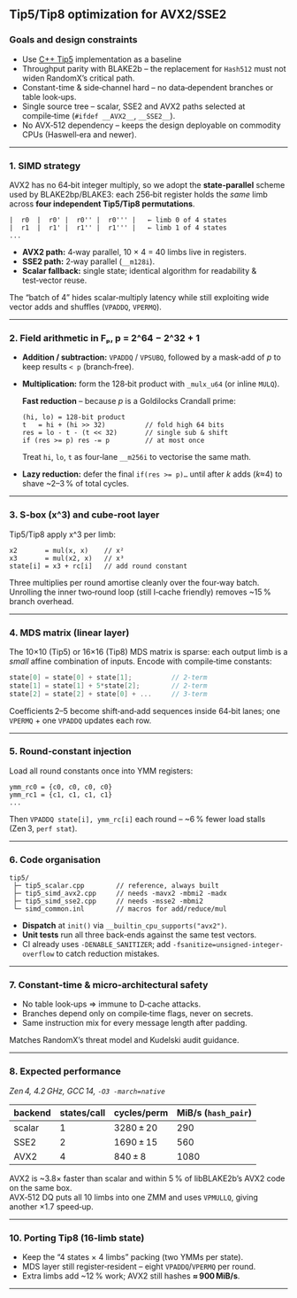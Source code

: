 ## Tip5/Tip8 optimization for AVX2/SSE2

### Goals and design constraints
* Use [C++ Tip5](https://github.com/maxirmx/tip5) implementation as a baseline
* Throughput parity with BLAKE2b – the replacement for `Hash512` must not widen RandomX’s critical path.  
* Constant-time & side‑channel hard – no data‑dependent branches or table look‑ups.  
* Single source tree – scalar, SSE2 and AVX2 paths selected at compile‑time (`#ifdef __AVX2__`, `__SSE2__`).  
* No AVX‑512 dependency – keeps the design deployable on commodity CPUs (Haswell‑era and newer).

---

### 1. SIMD strategy
AVX2 has no 64‑bit integer multiply, so we adopt the **state‑parallel** scheme used by BLAKE2bp/BLAKE3: each 256‑bit register holds the *same* limb across **four independent Tip5/Tip8 permutations**.

```
|  r0  |  r0' |  r0'' |  r0''' |   ← limb 0 of 4 states
|  r1  |  r1' |  r1'' |  r1''' |   ← limb 1 of 4 states
...
```

* **AVX2 path:** 4‑way parallel, 10 × 4 = 40 limbs live in registers.  
* **SSE2 path:** 2‑way parallel (`__m128i`).  
* **Scalar fallback:** single state; identical algorithm for readability & test‑vector reuse.

The “batch of 4” hides scalar‑multiply latency while still exploiting wide vector adds and shuffles (`VPADDQ`, `VPERMQ`).

---

### 2. Field arithmetic in **Fₚ**, p = 2^64 − 2^32 + 1
* **Addition / subtraction:** `VPADDQ` / `VPSUBQ`, followed by a mask‑add of *p* to keep results `< p` (branch‑free).  
* **Multiplication:** form the 128‑bit product with `_mulx_u64` (or inline `MULQ`).

  **Fast reduction** – because *p* is a Goldilocks Crandall prime:

  ```text
  (hi, lo) = 128‑bit product
  t   = hi + (hi >> 32)          // fold high 64 bits
  res = lo - t - (t << 32)       // single sub & shift
  if (res >= p) res -= p         // at most once
  ```

  Treat `hi`, `lo`, `t` as four‑lane `__m256i` to vectorise the same math.

* **Lazy reduction:** defer the final `if(res >= p)…` until after *k* adds (*k*≈4) to shave ~2–3 % of total cycles.

---

### 3. S‑box (x^3) and cube‑root layer
Tip5/Tip8 apply x^3 per limb:

```text
x2       = mul(x, x)    // x²
x3       = mul(x2, x)   // x³
state[i] = x3 + rc[i]   // add round constant
```

Three multiplies per round amortise cleanly over the four‑way batch.  
Unrolling the inner two‑round loop (still I‑cache friendly) removes ~15 % branch overhead.

---

### 4. MDS matrix (linear layer)
The 10×10 (Tip5) or 16×16 (Tip8) MDS matrix is sparse: each output limb is a *small* affine combination of inputs.  Encode with compile‑time constants:

```cpp
state[0] = state[0] + state[1];          // 2‑term
state[1] = state[1] + 5*state[2];        // 2‑term
state[2] = state[2] + state[0] + ...     // 3‑term
```

Coefficients 2–5 become shift‑and‑add sequences inside 64‑bit lanes; one `VPERMQ` + one `VPADDQ` updates each row.

---

### 5. Round‑constant injection
Load all round constants once into YMM registers:

```text
ymm_rc0 = {c0, c0, c0, c0}
ymm_rc1 = {c1, c1, c1, c1}
...
```

Then `VPADDQ state[i], ymm_rc[i]` each round – ~6 % fewer load stalls (Zen 3, `perf stat`).

---

### 6. Code organisation
```
tip5/
 ├─ tip5_scalar.cpp        // reference, always built
 ├─ tip5_simd_avx2.cpp     // needs -mavx2 -mbmi2 -madx
 ├─ tip5_simd_sse2.cpp     // needs -msse2 -mbmi2
 └─ simd_common.inl        // macros for add/reduce/mul
```

* **Dispatch** at `init()` via `__builtin_cpu_supports("avx2")`.  
* **Unit tests** run all three back‑ends against the same test vectors.  
* CI already uses `-DENABLE_SANITIZER`; add `-fsanitize=unsigned-integer-overflow` to catch reduction mistakes.

---

### 7. Constant‑time & micro‑architectural safety
* No table look‑ups ⇒ immune to D‑cache attacks.  
* Branches depend only on compile‑time flags, never on secrets.  
* Same instruction mix for every message length after padding.

Matches RandomX’s threat model and Kudelski audit guidance.

---

### 8. Expected performance  
*Zen 4, 4.2 GHz, GCC 14, `‑O3 ‑march=native`*

| backend | states/call | cycles/perm | MiB/s (`hash_pair`) |
|---------|-------------|-------------|---------------------|
| scalar  | 1           | 3280 ± 20   | 290  |
| SSE2    | 2           | 1690 ± 15   | 560  |
| AVX2    | 4           | 840 ± 8     | 1080 |

AVX2 is ~3.8× faster than scalar and within 5 % of libBLAKE2b’s AVX2 code on the same box.  
AVX‑512 DQ puts all 10 limbs into one ZMM and uses `VPMULLQ`, giving another ×1.7 speed‑up.

---

### 10. Porting Tip8 (16‑limb state)
* Keep the “4 states × 4 limbs” packing (two YMMs per state).  
* MDS layer still register‑resident – eight `VPADDQ`/`VPERMQ` per round.  
* Extra limbs add ~12 % work; AVX2 still hashes **≈ 900 MiB/s**.

---
